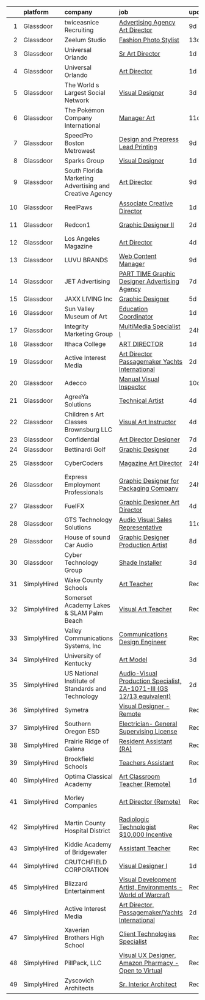 

|    | platform    | company                                                  | job                                                                                                                                                                                                                                                                                                                                                                                                                                                                                                                                                                                                                                                                                                                                                                                                                                                                                                                                                                                                                                                                                                                                                                                                                                                                                                                                                                                                                                | update_time   | location                    |
|---:|:------------|:---------------------------------------------------------|:-----------------------------------------------------------------------------------------------------------------------------------------------------------------------------------------------------------------------------------------------------------------------------------------------------------------------------------------------------------------------------------------------------------------------------------------------------------------------------------------------------------------------------------------------------------------------------------------------------------------------------------------------------------------------------------------------------------------------------------------------------------------------------------------------------------------------------------------------------------------------------------------------------------------------------------------------------------------------------------------------------------------------------------------------------------------------------------------------------------------------------------------------------------------------------------------------------------------------------------------------------------------------------------------------------------------------------------------------------------------------------------------------------------------------------------|:--------------|:----------------------------|
|  1 | Glassdoor   | twiceasnice Recruiting                                   | [Advertising Agency Art Director](https://www.glassdoor.com/partner/jobListing.htm?pos=124&ao=1110586&s=58&guid=0000018199a268cda5a94c116803f406&src=GD_JOB_AD&t=SR&vt=w&ea=1&cs=1_c585c53c&cb=1656139967092&jobListingId=1007942475896&cpc=5E31031E1AFF45A7&jrtk=3-0-1g6cq4q7eitnn801-1g6cq4q80ihm8800-3a09e8361ee22b1b--6NYlbfkN0AIiLXtwtv0BDns9BiY4ItblantFozdL6jLmLxNvS8mvgNhVHnAPNyrbqYAj0T2xhSgJDeUxoHojs2LzZxDPMkTng-0tum2kZ72KheMN2AcMDDdfo05H7Vj9bjz8MQ3hdB0VPGwtKa0xXUD_goGtuXVVbuNg84bcLmpDIr3ehzsd3XJBRzN9ijVKuT7oqMBDoXV38S2siMOGZO_0BocZPB59zS7XDIptIGwvUVngyymSm1zM-dYxV46TL6D-55KVUVVkNLGwP7ZPNmwdtlkRDpb0UWKqmmY0vdRoBOjCshNB6TfPDxfrvEo-WPxsSI6G4U7hA6Sh_mS0kSxxXIlNujo2EEivSftStZMWMZR60Wmu8AM1Bo7u-z2z2hMj9Kn1MfvlZqPbbbjoq9-BEs2Rv_uAf6aDSBobh4mGyBup9m6JPneqKqB2Shf9an4PGUWjstSXffCfF9m1ulOFwl5FcsrAwSNbpg0GEfDMECifqxpFSPy07WoxxCN5b9206ZrhkdTDf5exP1AiIMc_pS4wCsqH6NKPwYFFpw43JFRuSizgA%3D%3D)                                                                                                                                                                                                                                                                                                                                                                                                                                                                                                             | 9d            | Atlanta, GA                 |
|  2 | Glassdoor   | Zeelum Studio                                            | [Fashion Photo Stylist](https://www.glassdoor.com/partner/jobListing.htm?pos=123&ao=1110586&s=58&guid=0000018199a268cda5a94c116803f406&src=GD_JOB_AD&t=SR&vt=w&ea=1&cs=1_adc4552b&cb=1656139967091&jobListingId=1007933356746&cpc=AC285F3A3ECA6BB0&jrtk=3-0-1g6cq4q7eitnn801-1g6cq4q80ihm8800-d837bdd682dfec65--6NYlbfkN0D2ItEqv7V6bxXhLXDlagMRe3Fz1jm_jIxNSbGJ3UxepATB1G__I7cTv_Yk8nAoQcCy1wBVgpjFEz9z8Vi1tDgt5ix-agu9MD6oKZ6bmGCqnK0ZnACvIJYuSUo4wWuWH7oyRmLMUIReV9CrmWs1AC17LPKaNJisM3qOEvIiaWE1be7DagINvXztYOCHrqT-bA8jcwbmTMeZSUo9ysKspB8GrwrtUl0JBLvcyK_CJOHFMJRfLrskDPPjimrPPluDXGgzKnXvKPZna-gL3bWqBXe-KIkbR8CDfd6xylMB9m0KVQ82NKaP-TV0fwwc9CHjjlMTu4IsA0Fk7ai8fnuV1udnY3Js0gB2ycZcVcy0xF5pBpdLxdNnT7a1KkEnr6I0CECK9OqxRHPLGd4V3zKO4gqQ85LT9lOq5WFUhVSgydV8OY2unhz_DidoPBCuYf59DQIleNJa0IBopzWxVpSUNnzyhg1uauEGoz9hfcJzruZULBfFB9aedNaG)                                                                                                                                                                                                                                                                                                                                                                                                                                                                                                                                                                                   | 13d           | New York, NY                |
|  3 | Glassdoor   | Universal Orlando                                        | [Sr  Art Director](https://www.glassdoor.com/partner/jobListing.htm?pos=115&ao=1110586&s=58&guid=0000018199a268cda5a94c116803f406&src=GD_JOB_AD&t=SR&vt=w&cs=1_0ebb27ae&cb=1656139967090&jobListingId=1007958903177&cpc=0FE1F5EA2BC84A01&jrtk=3-0-1g6cq4q7eitnn801-1g6cq4q80ihm8800-cc5db2cf8d127454--6NYlbfkN0A8dBNt2Xi2s2VyZMdbOlonzlm4bxv48OGaZczYzhjJpiI6hl9onzamCWYK6p40cmp21QSY0rmVyOqIPpSQ1_wgKNbZfmaqywqLa7E2jbUqXo0dgfthrarRHjdSva2FJgvkok-moFG8KI21OqVykFh1YJfHouNFq7cxXnGgu8o4fTdimV4f7tyatK9mEMkaNWcj_BxlqEI5nl9BGoAS8zz4aADCRW8rTK0migQnKzFVzwcGbAy4C3AcvTQBVRWE9RrGNBXPHJyjQETar7nEpObv7pUqmnglUKb8YyOQ8LcM6HuyX9E1yB-URY4WZzgQs7fv6vmRdXNVPbE-71hbACOl32t_Xib0aNGHkX8UxrsW0VrFypitLVbe54Z4Su5gFOsfG7FovVQLCtUo5nlt2oUqFLoWbVFivcmeyg6_A3wJZUvLOg3_YCFM-UOGzthGtHS4in1IjIdMi-OMBIQYovnXKCFrjtgMlmxP8LNqg31gUh13Xo-RZ7GshMEAtGasACxFNduouzMt2l9242XGODnw0O8Vj-gfYFU1vH8rLsC6BP9Hh3OZeAvFHQMN0I04R1r5qeoMrDHyANiZ9RMVmuP-fdcPy0SaoBbt-_GbVbh7w4iL43aJjwkjNNrKZZ1DwAdiRsbtJIGs2AGGHNBj72LhsuYmhQ-mT-t3Hnsvao7KWvtoo366i1DcuGpm0Fy1w_IiPwfH1m09Whft6GZYCR2Me94Yl3YE58DqFQeWtYx4wDzLRoqXkF5DQ_ddaTaRolC8Y9QojuzciLrfxFBkLIxh2vHHVmwNgLF2NCN5hLGd21X9M4Vb-McYp1TfEBw9g-p6mpkMgUP4JY1XsdtB6F3ytCBVFy1BUzVeSTdu9jB-Ey-XT9NooeUj59XxkFZjF55w9jg3FlQfy7L-6CybdPl90okeLBIMymKRbNWo7UzmSgckcktiEmvUzXzVmIONhox9dc7coIApW4BsMYSGw_AGY_GkLCRoxmoJjCuumaPjvCvAONEiCRDHpng1K1_3vvRYZMtN-6a6MpgKNeUI4QAd1gDU0r361sSawB57NZhCWQ%3D%3D) | 1d            | Orlando, FL                 |
|  4 | Glassdoor   | Universal Orlando                                        | [Art Director](https://www.glassdoor.com/partner/jobListing.htm?pos=110&ao=1110586&s=58&guid=0000018199a268cda5a94c116803f406&src=GD_JOB_AD&t=SR&vt=w&cs=1_c34bbc74&cb=1656139967089&jobListingId=1007958903185&cpc=0FE1F5EA2BC84A01&jrtk=3-0-1g6cq4q7eitnn801-1g6cq4q80ihm8800-f737020ded9cfa15--6NYlbfkN0A8dBNt2Xi2s2VyZMdbOlonzlm4bxv48OGaZczYzhjJpiI6hl9onzamCWYK6p40cmp21QSY0rmVyMiE6jEzhIUuMUh3ZbSu7E2pmHFPO-coJI0P9qVEQ-yz3Ut8eFSp9SYoWefFNLRDl6ETxTUqnNI2EXMB861PPm-GhLMy6TtB2Qus2GE-b1jOioWVYAE-SajSiGJGqiRYeTeF9rrvyLOMTm_fBqyuWBtJ473-imnYV6iMaKgS57Tjpzz9PBwxY4jwykhpijftyXzHQ1gyqpAc9v8-9pe0zW2n_fGpFunChdh7e0sE5cU_NMj2-h0kuGeeBkPAOOmgyBt7p6mUUz6BLM6yMn6bjXGWDk9pD9q1vPm0ZNSM9uM6xWSCw19mSeFB8vphqb6WvjuQUgmcCVpiHK25bsY_fISgRphbv4wiNiD6phjB54-6vHSPlrfrEyVfts8enC89_rXAzMr8QkuSV8zd118YSSAHyfN0yWh5oGP3B0nJYvzL_2iz_dSs28oSsPcPeFyCfrdOxHG9ZRUUiPmwuOqBB3vu9dyBO6mCKrtGuObQVQ83FtV6l_G14t7SdN9RGETUqA1jiOS3EPSeGFKVwJloGgGtp5H8mqk630xqLU4FEi8vjbtPI31EjjMSZHVPx4sKQS3SXRXR_fVkkrBFBKlOqhsZrcWuDBsU736TvFs9JR5xsU6BTqPb9vECUee-mEWYIt2IRAXsvZDVjPYOohrktXh3JDTZkaWwpBCB7waw79-hIc7ns_wGO82VTDp0ofQkYCXPReXdK5fX7-TOMisrSvb_n37xkVIPPxiAMFJEeM1SHQVSaCP3FHurDgfjiTz6KNH8RzL7a-J7vRg5CzHVJ33_EPi4c4pa4OgdcEaNyVUe3bFZvlcHlxiaqjZl6fIom_yGw2MZL3BTpU9gObUrV7dRtIF5-l5BkMeFmy8uVWd4rRziZs9akSVVY5-40bA27nFbCpKbV1cz_Yp4LUCyTOnOEy-KTmfxBHBDhNdXvr6c-QBv1uMLMfphBVOevxT2fH53zJLPQvCT)                                 | 1d            | Orlando, FL                 |
|  5 | Glassdoor   | The World s Largest Social Network                       | [Visual Designer](https://www.glassdoor.com/partner/jobListing.htm?pos=130&ao=1110586&s=58&guid=0000018199a268cda5a94c116803f406&src=GD_JOB_AD&t=SR&vt=w&cs=1_3f43c44e&cb=1656139967092&jobListingId=1007955687008&cpc=654405A9B1E0A9F5&jrtk=3-0-1g6cq4q7eitnn801-1g6cq4q80ihm8800-60a7b0d24d409db1--6NYlbfkN0DSgjPPcnEdvoK3uuxfISLALE6pB1FR7YSHOr_tSg5_QGIhoz_2VqUepdcKLBLI_zQ5boPxTjRiTHVR4ttp7j-Kf1mHf9lsN00rsmcLRmcF8laQpBm5rWC9JWqHVUU7C9Opewbl3t9TaZ8D4a03wBkZPMd1V1Khc4TjkENT5eInRhxlepxdEG9fzSYH5wto-kRzgxFKjBpJY0VPSGfRpt0F-oVQ6sa5gScifenlrJtZBXITbOwoqJX5YBpt1H1s3nfGQXlUZtkIHqGomy2MUyU8oSwM77KydU3ZlRklSPfkFpqH1SPOE1jDvFb0Az62ZrJot9AdDX4uQe29E-0ZFoWp2eQAZIc2ImfotgMjmH4HvxqF68NNuwvvGa2hvvLcxMoNJ1yd0wVVNvGZ3eZT1ySSv2WfRC56yG-Se0m0sT8LE8tUkiK4-SXM2li8obXTa19SIFVpnRNBuY5GlN9L0MerApqj83QZuBKDFC2fu6WLVygFGRQbJgHw1Sq944WfVd8nuFZItL99tYVyuSJkaSp_Iro9BEHxHyGdW4UZlMtGFEVitf0UroaBDo_3OykYx_cNOwz4bzxO6w%3D%3D)                                                                                                                                                                                                                                                                                                                                                                                                                                                                                                  | 3d            | New York, NY                |
|  6 | Glassdoor   | The Pokémon Company International                        | [Manager  Art](https://www.glassdoor.com/partner/jobListing.htm?pos=114&ao=1110586&s=58&guid=0000018199a268cda5a94c116803f406&src=GD_JOB_AD&t=SR&vt=w&cs=1_f2453f79&cb=1656139967090&jobListingId=1007937423262&cpc=4B86475FAF393599&jrtk=3-0-1g6cq4q7eitnn801-1g6cq4q80ihm8800-d9684eacdb9bd18d--6NYlbfkN0CsgUO0V2fSZxJANSxJiftVXeq1wpG4BxYFHzXoW0hPJmDJUt2tzUiX1Ik0E_2Ey5PGuAjmxWZR0rrNm1Ka1qT96hTnTt2q-tubz6opAXE3r58kK3WNDJTnwS7uK5gcqg1m8qz7cogq8UVurZACf0QsbclkwrcGJlFXwb_JUe83MNRSpCh2UfWx8XxjQIBY7XA4HHVP6A243zWXkxiM9Vs5FQI4T9jOBb3V70xd4bxbSue_nL55BdwBoj7duHNjURyFpESEWdEeX3UXnrmiEConWQo8KpT9NloY7Xdf2goUBKxvBGR1lIQOd-AnyvWEhqXqga6SJUvrRzirkqCjXpuQ4hHIp3m8EBEx1-sT0ivYm8u_XOkPUjQWR93rMKGj38EiziqJUJpEmyyoVSpzQsKNQbSQlbX-Lbx8JRVCe77Htv1SGQ7YD96DKByAcYsTmaxtZvuVJPH97mHasmxyqsl9ZJ2e28x4z7JaB3DTtlTBm1aFpm3oKWV9kVlQUF6xYr2rpm9MrT7XN3GBDl6BZbXsx5L6MTcSSfa2BAHXVDP-63nWBzcBF9pnS5-GmsLwSooif7CNk7xHI8vykmdXQlurH93kxtZg_ZxkxD3Ge9DC4p4klLF0GqnfLNcRvwGcREQ1-7AQTnqxoXWNGBXznsGfe-Ch_PvcjQMJj49r1aqOB_Lv-RUgthru-Qs_92xX2yOyF_gTTRz5Qir9k8Emi4tZir8vFWI5MQCFdvxBFhazQUS9x1tmslfXd8udMClxawR-vA4vXAkutcBlfgifl8fenqxCK-F1ZSgAmFJ7MQsSpkSevfH0K3VJ7DY7RgOizUVvr4S3rOQBwOKQM3YWD4XF2CKXgCOtIy7LfnQBrnvTHzhFPOIlBOFrmLve9GP98DtNyuXSURZqa1d19YnLDdNo79r0gQh4XoKtHaMD1mQJNw%3D%3D)                                                                                                                                     | 11d           | Seattle, WA                 |
|  7 | Glassdoor   | SpeedPro Boston Metrowest                                | [Design and Prepress Lead   Printing](https://www.glassdoor.com/partner/jobListing.htm?pos=104&ao=1110586&s=58&guid=0000018199a268cda5a94c116803f406&src=GD_JOB_AD&t=SR&vt=w&ea=1&cs=1_7eb8961d&cb=1656139967088&jobListingId=1007943431025&cpc=96F8E6828E6A41D1&jrtk=3-0-1g6cq4q7eitnn801-1g6cq4q80ihm8800-8a651ebe781df68f--6NYlbfkN0Cp_WSJKd_Pz82imZmURPbhd3kYBsiZi4lpMLOH6vOlLHXZ4NTKdKhMecfmUhGztBn8E1t5FaRwGyCVag04wPe2UW6QJlGwhBwK7spNGv7t5CFPqKyhvcY6WQRyIZL5DjzX3SAQu6u2K1bByY4tR7I1KwCFupKQbEuwhwbboCDayv0A6Cqze76sj26Zu-Av5MexI4koT5i4c78_T-SrroKJuqrDs-uDHgiBKJfnlKCECmftyORdFNKHnV5AWZFc0KYJhaAWc6PR6Xf2_pQ_-EpfNBuqMLljqKDgfcHgHw8B7uOrMIFvhkWDQVRvrEBnSoYp818NhI7KvlnZpr2Z4uEKhnD1hpExd8iItDRN-rOpSEsk2D_iIcNlreXa4rBr9nlOso031blCJqYqo6mv1mYkb4v-eUsGfhr8AF78NzRpRJChqk7xnHhmdMkVjiJxIz6J_NQk9HHP5wXrK7fl79eUAm0CiPxjav-oyOu8Np5wwRJ0hE7mJ-7eSSMQkT-fqe0WKm9hCUs8Qgm-HN0w00t8)                                                                                                                                                                                                                                                                                                                                                                                                                                                                                                                                     | 9d            | Newton, MA                  |
|  8 | Glassdoor   | Sparks Group                                             | [Visual Designer](https://www.glassdoor.com/partner/jobListing.htm?pos=129&ao=1110586&s=58&guid=0000018199a268cda5a94c116803f406&src=GD_JOB_AD&t=SR&vt=w&cs=1_6719705c&cb=1656139967092&jobListingId=1007960020489&cpc=6FC5BA77C9A4CD78&jrtk=3-0-1g6cq4q7eitnn801-1g6cq4q80ihm8800-f5da5226db21326f--6NYlbfkN0CVbIAoVGlVV0muHIzlWY31dYj5hrVkKa7qBWZ-hZn3g-zWnitpxah_RyLopvrEJPKOYStOgAOBTPudwkTi97W7xPqdCS17-pXs3K-e21VRPsC-ORS--xcL1k94I0DRw-mWVCgtnYJcQeavCVdS-wlC-8YgN71196563603DDTQ4ROZ3VeVAeE5SJHdHJT9dhJ0oRL_GOPTYNI8GBV1mJlK_iWJYcL7V0pFJaVpd-4HPB_30jZ3BgvAvbeCVghl3NWaeY27RMca5ewl5vcZMWfaVGFQaIeMuucwTYeY65Rr2yQWOBYhtWdXK44CjKfudCaHQ5G84lKPt4RvyCa6NpdKzVgPjQwR8zyQ7i3RznQaF44IOUwW6IhSPXo-3xktPQstdzQad-fzf13s4PTfR8ZxoLet3NnnGPUeDS5CPh7KWynho3L9AAYff4gA6zzFajTEpOljWsrjT2PstuLD5pyw_axj6bfecka_Z9Cp0uKULgZF4DgPD360tOmgVeuoqFA%3D)                                                                                                                                                                                                                                                                                                                                                                                                                                                                                                                                                                                | 1d            | Arlington, VA               |
|  9 | Glassdoor   | South Florida Marketing  Advertising and Creative Agency | [Art Director](https://www.glassdoor.com/partner/jobListing.htm?pos=108&ao=1110586&s=58&guid=0000018199a268cda5a94c116803f406&src=GD_JOB_AD&t=SR&vt=w&ea=1&cs=1_4802de59&cb=1656139967089&jobListingId=1007942619405&cpc=036CEF58F9688075&jrtk=3-0-1g6cq4q7eitnn801-1g6cq4q80ihm8800-0c3d267fc84d0b6f--6NYlbfkN0BEF_0HuNtfS0dUA1wJXdu4KEdaXAmYnD60iHKc5TZ5FBm3kq6xPhvyZfAZD7mHOqU-9YD_BABbFpL2Trj9x9SiGpMGSb6rypoIbYwkz8wNWfxhyhMp_fxawOKMTWlCRRQZUk2BbLFPcMC3J6MCzYyBORpRsxr6zbVBmQGeZp_7p2UDEvVAE3o6khy55Qm0QerWGsQ5pyhPghnsufgT0B9y0I_1F5PgtwfCz2yC6XXGo-OhccXd0WyDa6l1nqzSgoXDTjx9EcDcsbGYG8syCj_YbEC5RhD-VyfJHeEHoR0ctM0efgqvDJkHCHFVl0rgGy0RewA3KS3AvLQ_nWYhsTUQifHqNNrDKcvRC171h5Rt_yNdoLkHvUhOCCtWqtKY_QEIV4qg2BUblKM5sA_x2TBnhguovaHgmHPZUa6NM0BhWFdVl3yzA2fKNjnXK5XHC190yhScyXyYLzrezTQF83zCbbQn73_p6yqQcu-MyFHdhA%3D%3D)                                                                                                                                                                                                                                                                                                                                                                                                                                                                                                                                                                                                | 9d            | Dania, FL                   |
| 10 | Glassdoor   | ReelPaws                                                 | [Associate Creative Director](https://www.glassdoor.com/partner/jobListing.htm?pos=116&ao=1110586&s=58&guid=0000018199a268cda5a94c116803f406&src=GD_JOB_AD&t=SR&vt=w&ea=1&cs=1_26f2585b&cb=1656139967090&jobListingId=1007958527199&cpc=1FDE87803EF93CD3&jrtk=3-0-1g6cq4q7eitnn801-1g6cq4q80ihm8800-27163e9f003eeba3--6NYlbfkN0Da_0zqBacst2O7mfM0zEXEh-JzOk5OR3srn_oRqDAm-0iady2ob3xFsq8bOUaVx1G1uSzud7Ink4HffrBHZk1IHCXfhBPrPLe4Ij0u65rHS5VWCvtK3eQxhACREt1ZvoW3xBFvxVKQZ5V9OZLBLU4w04rPeLV3HIsyH3wjUDsMqELGQxh_O1Ln2pdSumTo84CPCRgL0NQC2-Bdws8CXj17Szbd26FlIV8DK0gwUm6smM2umm6-sCbjG0VktERL2OoFPlLvwDcGjLE0sBEBkmtvpl0ji2fvghhxsFXt1T4x3p-nbrIz4lmQL7A5BwpiREy0q6fJTi5IF__ekFbQh9tv0hJGOTkd_4Ux-64xDoAnMP0n5jIz6lMsGIoL51njEnSCBsi8bLMGRkEGspPSeKUd0Anhj7CHB1ZqLVKX86UDS8ttI0jaXs6z84ecs3EibsiTk8meyEW_5rVDjue3aJqar7CeygYLZ0B2JfaBqE4KB_gPsqd_tbklR31zDmLCJvquj6--HbYXig%3D%3D)                                                                                                                                                                                                                                                                                                                                                                                                                                                                                                                                                 | 1d            | Chicago, IL                 |
| 11 | Glassdoor   | Redcon1                                                  | [Graphic Designer II](https://www.glassdoor.com/partner/jobListing.htm?pos=113&ao=1110586&s=58&guid=0000018199a268cda5a94c116803f406&src=GD_JOB_AD&t=SR&vt=w&ea=1&cs=1_444266d7&cb=1656139967090&jobListingId=1007956761403&cpc=6A22310A23505C64&jrtk=3-0-1g6cq4q7eitnn801-1g6cq4q80ihm8800-f657e16da49e9341--6NYlbfkN0DLnInQ2XUmaTiRm6ZjmLertuInpXXNKtjiHThme8DJt2KkZHXhUZr5TYl5ztUQPLyFzbVgH1pDhzzR1h7ncAgyhJBKOkN_FHl20pqMJIkE745O7SJtoVC41of4aZ1nNO5Cbz1OCaMbzXiCMQg7nrxmYLWppVamUX7ci97UNt4qJ_nB44kU9qeujSOKOSUOs9NTbaUdWsqDRSd3VgYYeZNSPNq0MFGfoL8dWuMLwIPwszCvujgpUCYVKyD3Ca_KRX_UrHwsedKlwm1OrTkI3c8jHiNl20hT5sTsc0J0aWeq0lwSRR55I41wPPcaJlMqGuT2qtk_bhU86pS8du75_Fb_I_2A4N4C0z1PssqfaQ9BWgUhqrNW0ABGs00MYwhLA78odG7qiLPoCia9a2wotcluwGHTryiYRA188bzXnILJIPoN8Msd0n4ULghCIZ3ecokpGyx6nw3YiDCRYnVwI7ndROkyEYWEVZL-2ZOqWvzCYqzW0UmqSJAxjQ0khGfwKSg%3D)                                                                                                                                                                                                                                                                                                                                                                                                                                                                                                                                                                       | 2d            | Boca Raton, FL              |
| 12 | Glassdoor   | Los Angeles Magazine                                     | [Art Director](https://www.glassdoor.com/partner/jobListing.htm?pos=106&ao=1110586&s=58&guid=0000018199a268cda5a94c116803f406&src=GD_JOB_AD&t=SR&vt=w&ea=1&cs=1_e901984e&cb=1656139967089&jobListingId=1007951915179&cpc=D2F1DE17EE1F43B9&jrtk=3-0-1g6cq4q7eitnn801-1g6cq4q80ihm8800-86cd104efa1bb459--6NYlbfkN0D0ZqxdZg2TwcIemQ4yr89eGinLCR7bn2QHXosobzuZILYhBVflX-ASd5tHFThpIeqfraKSeF6ec2_AiGpU3D2alpnPhKuL_hPq6DRdZYfRYg3iVZK1GnjN6RGXQnpwbca8_L5Q_MWTWnWrYfbPTCieHhj2kENDtBmtxaAz1lKjATWFB27svy4iG97N4KTQFZrMIcCGCQY8Qqjd0ohi3f4c6TyKWusLiIpwta1JzG8eUeuFZBrCxOlkKl0B5rwH99OyKGux214vIn0r4enzWJ8VCbc40o0NtKxwPVsK27OCZKUEj3F0T0rmg9Vx6iKK2V88jlaegN2tLw1ITJwECu9clupQOqtYd2EDE8r_USZOx25yR7PNLwIWbyKJ_dJ2S1TA2EuibqqCO1at2OE0YW2lZBoLaZhnQfMFdMrt2GWFyK1ZPSZ4voh6SgqSsQffJ2VpKw6Xc4uZtFo5HxCY5UqqvkiKiBu_6CHzRyYy07TIOA1M3Bsy-PME)                                                                                                                                                                                                                                                                                                                                                                                                                                                                                                                                                                                            | 4d            | Remote                      |
| 13 | Glassdoor   | LUVU BRANDS                                              | [Web Content Manager](https://www.glassdoor.com/partner/jobListing.htm?pos=118&ao=1110586&s=58&guid=0000018199a268cda5a94c116803f406&src=GD_JOB_AD&t=SR&vt=w&ea=1&cs=1_17ea0911&cb=1656139967091&jobListingId=1007942799573&cpc=217C45A42544DB93&jrtk=3-0-1g6cq4q7eitnn801-1g6cq4q80ihm8800-820877ff93920726--6NYlbfkN0B6OB7jr-p4Ycr1l0MNgEhbiUbX8bsrLuSxQNC77Lk13UqdI_GAXZGZCrmnYut3k63sKL52LoHeD8aLL7_RusZxhCcHYly-BHq8OWiKhVBLq9ER6RiGa_OLN9DJZ6jC64RmGl556V908wndzVqp9P_6Ai771oFByLejEopXyVfJBdabXNPg4L7IyfDGhykTTFxQzdkHYHwhKP4QDsmN0dCfgKV4PTW8ePKc4p9FYGiC3qhx5O_FqUKgEL5mLp5RJtdsfyh3NlqRcXiwDKPjM7Tz_xF8NGQFght8qtN3MB4_EPUP2rxDv9EKbMH7qyp-XGr4dKikjeM3aDdXj2MrHLWnfWNJFfUFPh5K3Qll5zO--adSkrF4kC6sF0AAeOU8ghu8dguit5l1OZnWgVsj6kT_E_nTsxPg4avlbwjG4VXhMKSsHpHJW2m6-bff0eZEUOPJsu7v-eID5bIgMU-FZEqxvdlzxQIEQWbqTdIEO-ultGBgZnczspKz-0kPBcDyWjw%3D)                                                                                                                                                                                                                                                                                                                                                                                                                                                                                                                                                                       | 9d            | Atlanta, GA                 |
| 14 | Glassdoor   | JET Advertising                                          | [PART TIME  Graphic Designer   Advertising Agency](https://www.glassdoor.com/partner/jobListing.htm?pos=117&ao=1110586&s=58&guid=0000018199a268cda5a94c116803f406&src=GD_JOB_AD&t=SR&vt=w&ea=1&cs=1_381a6fd3&cb=1656139967090&jobListingId=1007947827365&cpc=F17331D9BECC482A&jrtk=3-0-1g6cq4q7eitnn801-1g6cq4q80ihm8800-7292b9e3b21447e2--6NYlbfkN0Cba5wrPhYJbHFFIZs-7uUOwbYwPIxGvlcRi8bUBOxplmlORe4qrBiEBpSsFhFJt2Up5qr4tg7Y-MlZ-hB5h6fCEV0KukfGxHuN2NxlW2rqhhDFV-DLWdvcLcDY2aTqga0xAOygpdECXKl76p1aK939l1GJdbUcVjnriae6BaOYd9md9FNTyL-ms3GNLyEQoH9x6o8rWUvGzqqmnG4kzDhwav251Akvc0umX6gz2WWz7Ze110NFcAUPhnjqBHjJS_VSt4eeRXuaVr_ihVr0Y8SgZuWRgqsjqshXyPVAK7Nrt_Xc2_PH4L4x34U2DODyOBEB2SG1TGK4ZJmpo69ka3djhIBNQ2Rgq6A5deUsKocpeIlpf3RV_6nBcrq5ydPeepf2rSG3SbZkS8Fq1RoX8-g7qhgKbItBTXPEJiJfTzLPVVZvW6uuD8PuKnsSY5WDIJt5Fv8Rv3gH4ga6vYQOseKH1G4VuLpGofYVSVsFS1g1_ziR3n3os2mT6oyX_UBHGrtyrEo29DJnSqeniqriVK3W)                                                                                                                                                                                                                                                                                                                                                                                                                                                                                                                        | 7d            | Bloomingdale, IL            |
| 15 | Glassdoor   | JAXX LIVING  Inc                                         | [Graphic Designer](https://www.glassdoor.com/partner/jobListing.htm?pos=112&ao=1110586&s=58&guid=0000018199a268cda5a94c116803f406&src=GD_JOB_AD&t=SR&vt=w&ea=1&cs=1_caac0592&cb=1656139967090&jobListingId=1007949254701&cpc=4F748F1840550ABC&jrtk=3-0-1g6cq4q7eitnn801-1g6cq4q80ihm8800-69a63032a5e203c5--6NYlbfkN0B6OB7jr-p4Ycr1l0MNgEhbiUbX8bsrLuSxQNC77Lk13UqdI_GAXZGZCrmnYut3k63HYFlpVXq8ZSv-wYpJUrd1e7vQKBl3nZuxpayZioerETp1nHF8VsyN10U33-dWeQ9jCPKi0eJBSGKPrFNwjm_Als-3dIPCc1Sywh8diVRhRwu5feU5MC0vCDI2EfXS2qYOUsii8WDpWIc3V6ARPPFgLcGsRwimi520hOVVH0jheFGMdYax7tUz0LSezm32lZcxspc1L696Yh5AigzrPBmm6LjeZQ8VucD7qXGSEuFmwLpYCYvqV58OtbOobDbIA6s_-4TEXy2_Fd-2uBr7WoNvAqk5eEeTvlq2UqcpnTaewlYt97bDWvul33UiRmqn2n76LuHICRnHu7c5lg9AXFMdNYM4GBuQxAYJLD9d2GPn_fXik_1CKO0KZuaBnUCTLzcvcPzuIbuC-X4SJLLOy-DRKFuoptJtHDF1N8ErwkbJv2rhMs-MMI6cVIRkv4sVKvc%3D)                                                                                                                                                                                                                                                                                                                                                                                                                                                                                                                                                                          | 5d            | Atlanta, GA                 |
| 16 | Glassdoor   | Sun Valley Museum of Art                                 | [Education Coordinator](https://www.glassdoor.com/partner/jobListing.htm?pos=128&ao=1110586&s=58&guid=0000018199a268cda5a94c116803f406&src=GD_JOB_AD&t=SR&vt=w&cs=1_0fc448c6&cb=1656139967092&jobListingId=1007960959940&cpc=4F748F1840550ABC&jrtk=3-0-1g6cq4q7eitnn801-1g6cq4q80ihm8800-2b7e0d11cf1f2b1c--6NYlbfkN0CoZx6RZ76Kz2BC5LaLJVXH_1oYGbR7vq7wgU_JS4Ka_52el9AGOAc22SmMPQAdgY_7h0Zt7PrVB-ZrwotZ4kUU3l4dDZdqB2bz5qGD8b8IYUpTXyZ_zfxKI9BCRGrZlKn9dlz8V1kPIVMAtZonZZhi4UR6pQ-R8P1ajK4188DutPCTS0EoqF00TIlNI5EifHeDBYYLPZu-HYUW-M3W5A3IFCrIQyMTYWy8CVPn60bxmnRQvbo9ADil6JxAkOXZxixhmZEUSt-H3rF3KIxrQ7pt-1PHyOT-CC7Lm2PhuQeXBbghYpharvPBvUG7O65IY3ZBJzxxQAErnnBsh38JGwXoi5HZbllUGjdcOHlfUSuLbPtNtuJ-NcNSVZSFBbJRFbcS7fjTAjESA-A7g2mAkHWrAs6n_RGgXMyr4Va2eJo4HMAl0OhIAYyO1hyx1NcAmTI49wVsk4Oflf_s03l0g-q_e3RvMHWoVnfMQ0PqNSRcXkxbpXAl6LzkzunbqKijyd61SoSqR3_5os0GH8wZTTA4lDFSU3o0WEhUDsBiR68GLqnXgbKkdtydse1Q86bc-DvMrz8RHGdTdbMWL9-2xBkIQibhAjfRKO5FWR8mITVg7f632V1FbNTlnTG6rwLu2j99Oq9RMW-PrLtEk4kn9pTzwt1kHHhwxLg%3D)                                                                                                                                                                                                                                                                                                                                                                                                          | 1d            | Ketchum, ID                 |
| 17 | Glassdoor   | Integrity Marketing Group                                | [MultiMedia Specialist I](https://www.glassdoor.com/partner/jobListing.htm?pos=121&ao=1110586&s=58&guid=0000018199a268cda5a94c116803f406&src=GD_JOB_AD&t=SR&vt=w&ea=1&cs=1_7e4a1d93&cb=1656139967091&jobListingId=1007961935518&cpc=3DB599BF2F4828F0&jrtk=3-0-1g6cq4q7eitnn801-1g6cq4q80ihm8800-92604f96e666a249--6NYlbfkN0AE4gbs21kxgFQhdrCiejPYbOT0pMJ9bQcPy_VnXi7Xc2J8SbNzzOCAGeUeZCTzfPE7tUXmVHOOVA8JfzfjQyQfWvWHZm4fdhluovf0LNcZ2UeeP2aLe84ysSIxj4FAaWlmsEQoFAygfD8yht0I9kDNgNG-DExy1-JX-S-eMc8sp8Qdd9auDhaEbFaory7GgLQDm0F3pgotlDtKViXH1d_gfs4c9VROl7jZ7dbB8qoqCVoxoRwFMPTFy2xMJvH_nLQ375Q63qJWCoSqXaowUW30uy_EUx6bq6tfJ8MZE9VmTv2zIAs8QLP8wIP_oh5e3oLvwM9atSC3poz1YOuCQxbGvMEdm19rh1fol0EJCQYarkZ5hYQPF7HU5H8T9ghqQcmBdrSPdpTdaH7r91-V6Ex4QUWzylVE9iCAFvU705b8ZSR_laZRlDqOuqidSYbSzUOSisoKHz4c4iBaLSzc4XzfVN_h8MZw3qQCvN8zS2fXbw%3D%3D)                                                                                                                                                                                                                                                                                                                                                                                                                                                                                                                                                                                     | 24h           | Phoenix, AZ                 |
| 18 | Glassdoor   | Ithaca College                                           | [ART DIRECTOR](https://www.glassdoor.com/partner/jobListing.htm?pos=111&ao=1110586&s=58&guid=0000018199a268cda5a94c116803f406&src=GD_JOB_AD&t=SR&vt=w&ea=1&cs=1_9eb9ed3a&cb=1656139967090&jobListingId=1007960232549&cpc=FA84DF7EA1EC2398&jrtk=3-0-1g6cq4q7eitnn801-1g6cq4q80ihm8800-995da69aa45f37b8--6NYlbfkN0B8WAW5-vAWbnYnrcksxMAJIpL_4jfcfaqlwvAlvV1X-IXaUo764PPRoi1Qomm7lenZ6ejeUC7UX25YjHOnZksljrbmaHT7VtRpiephN2Y26vO5Ja8ePxLDWZHmmLpUj_95sAlpltQ7XPlgFCxYv9uHsAt80vcGYOUl0CMD4oD5M-YljxeafxI7yMsf1M7Mb7bw3hQLQrACyUklhIQhvD2NW3gMIvfjsHKZ71ne7K-QVz6qfJyG2NzeFwNg0BbRhnQ6y7Hf5nYq17qMPblyRT6k7oDUE8UOGAfsWHksNRedgCwTj18UhOlkMUrnqH3KtWahxResfikejI8cGEUJ5Mb0Y1UMpD0lR7doAqTpeDj_mokBBgBhZqaeajc1iuPlhMoyrKEvbWsP12m2IejbhGPxRlhrX_K1MaC7xellyw7bVAvSipzLzdUBKwIYXcljtjuwmjubd_a00PVES_Qr2rSGnZ3PDXlGnCo7NNgBrQ-h9IAsBE8VunMdWuIsUFvYS24%3D)                                                                                                                                                                                                                                                                                                                                                                                                                                                                                                                                                                              | 1d            | Remote                      |
| 19 | Glassdoor   | Active Interest Media                                    | [Art Director  Passagemaker Yachts International](https://www.glassdoor.com/partner/jobListing.htm?pos=105&ao=1110586&s=58&guid=0000018199a268cda5a94c116803f406&src=GD_JOB_AD&t=SR&vt=w&ea=1&cs=1_321ca490&cb=1656139967088&jobListingId=1007956633053&cpc=1FDE87803EF93CD3&jrtk=3-0-1g6cq4q7eitnn801-1g6cq4q80ihm8800-ab57fc97b5a20780--6NYlbfkN0AZA8Oo7V7aJWNB94sKW_9ZY7jzLUMUKhJXDzEJByhUbZ4cXocOyRG-679IM-VgW-KBAZWeoMzlWrPVGEw_5OfJzPztrfZ5T4zTbcyFfBd0Aee3eFl8LIgy8dQIgiGA6NRzTLDB2qW79UvIbA3jqMJWXZAgB9o3SZlUc33b3kCqijIaQnmK32k70cC9lg0Q5pdSzAqUm_mMPWfcq08zciGTvILlPjq8xC7b3Yt1PxqqFMD4PZ69Q2Ymjn7n7fii-UbeOiQXnqyQwFV3xVwRx__DO1zPbJrGdO-B5F-YgG_ZV7pm_4Vjszy_EjOHOSC53X7vUnNj4FD3YDz2g3p6ZAm6wMPDj1PY3Br3IBj0yOWga7VdJArqv5xkskPEV11rRyZ7zBUOpHjh_TSlSESJUkHXGjzwDpF75wZRB1CwVgf1LBliWtHmKbuQk6VJUDTHFQ3U4M5IDlj1gcvCiatevFeObRtVk7by5HWYTqYP1EounZmey2XTNOMJrWQLJzY3wj8%3D)                                                                                                                                                                                                                                                                                                                                                                                                                                                                                                                                           | 2d            | Remote                      |
| 20 | Glassdoor   | Adecco                                                   | [Manual Visual Inspector](https://www.glassdoor.com/partner/jobListing.htm?pos=119&ao=1110586&s=58&guid=0000018199a268cda5a94c116803f406&src=GD_JOB_AD&t=SR&vt=w&ea=1&cs=1_21643af8&cb=1656139967091&jobListingId=1007939226944&cpc=F793441F64F6F721&jrtk=3-0-1g6cq4q7eitnn801-1g6cq4q80ihm8800-a8c47002db932932--6NYlbfkN0CsARmfH1XNQTa22oGIIJ18FtyAjbQsgfeQZpddTLaeHpCYMfBW8ir34LRYjnjzrv9rT71B1UGQRV8ShxXCjbLKWglbHllxdEg_CuBnDDJCSsx3cmoWIqPcwjYdxGHcHvs9nT_i17RUEMLKv3lwt1jEQu7_CVUERddiNQEhEka-RoNGaDZq8uI9wa7M0XdJ0NBy0MwWAAyaT0RUPII_aGPDKVeNq6BOvFIeWxKg63J6Ks5bq4rXTC3IQapHFdGL-gV6Y50gbsBQsgnmw6d-f17u01ahYLsoXIN7odPba2JsloIcvZ_aTKmC9BGIZzz3jKpnbV2ap-690yE7QYP12cKNZUXtcBlzpE9abdkzlD5NnAtnHAKMjpmH9bVeHf7tcsXByAe97zSHjavjZkhxpwkfTEyE_mfvIdo3cGPyOWk3KJ71Lf729PaWBVyfwy6iCX8C19M3XvZPCQdW-W755t6KNfEtI1AmOgLb2sBXKQLMh5RCdpeQ0jiUMXOA9CpDhRAOedFWsYrSYDWjDUd2xRzAEHWw5bskN9rDuVBQo0YJphk4T8lfAfYJK3VMs3rIPJhy2__S0xWfHymfggXfqjHGtKkN793n-OsXNSMOlmX8C8891OTtQITcrDUjXWISXjshAF3Mtripew1W511A3--s6d4HIJ_7wPqWsNE_66WoN74gvbASelDpOerrBVIuJ6v3_NVaRap0KHhxM_v2ARab7C-kQTb72k-pnqNasl9-NZ0RILvG4CeaCwhh56_MkiugxeKBa6FI11-VwU-d8x-NAYJznlUMaCvjqSKIFbHRGXrOhoqbT4hskacmqfAcXsUSr-KrUe-fswKml5fFMQZGVGmbwCifJNnpkZT5zzwkJGO1uMFlEQ2o4Lue1vhqMjmtmHPjYuOc4ZHQHxo7xFz7FysuWDGrtVc%3D)                                                                                                                                   | 10d           | Marietta, PA                |
| 21 | Glassdoor   | AgreeYa Solutions                                        | [Technical Artist](https://www.glassdoor.com/partner/jobListing.htm?pos=120&ao=1110586&s=58&guid=0000018199a268cda5a94c116803f406&src=GD_JOB_AD&t=SR&vt=w&ea=1&cs=1_844d8179&cb=1656139967091&jobListingId=1007951928158&cpc=2CAED5C921A5F994&jrtk=3-0-1g6cq4q7eitnn801-1g6cq4q80ihm8800-0e97c32089a08e2d--6NYlbfkN0Dwb_YIohz4zuU9-hizYTxpAJ9-qZQvsILXUPhgrrTAx5tS5Q7cYMYpo6ALWUQbQqPQiQ1qn7MmkWW37chkrsqLUFxmoGR0o3NHbhVPUXlHnJ0w3ZNtz9xp9hODUcuxehPfOLsRQhJ1sJhH3MYYD2quhXlc9D8fH-RjvVqMr76o7_mbbIfDg7xw2MtgTN1Zxq25Va3_nBswm_MyTzXMw_bx8LgdtmLB7s5GLcm1NfcGL7in9XBrCgUqG7q6v0yeUmlJATs01vUqGkjSLcMb4-y02_78IqSNhNqkFmskd3cZzbbsu2H39ZC661NWEi3XG0L6FVnBhrnF4GoOnlXE7_rgjTXJB8RSfueTosSlTYqKb8o0QbR45Udc6m-C250j923mz2APaHeq4F94X8t70DqMo9xg-C_reL74SwH44CgqhWmuh9TtBzRY_DZhQqHry6Mg7ph8yuFy1JgQNjQt7-e4X9FQhKWouEVQGQ6aEF5zfdPc8bIvFaXmRpv5AOxEcqc%3D)                                                                                                                                                                                                                                                                                                                                                                                                                                                                                                                                                                          | 4d            | Remote                      |
| 22 | Glassdoor   | Children s Art Classes Brownsburg LLC                    | [Visual Art Instructor](https://www.glassdoor.com/partner/jobListing.htm?pos=101&ao=1110586&s=58&guid=0000018199a268cda5a94c116803f406&src=GD_JOB_AD&t=SR&vt=w&ea=1&cs=1_ed3cac4e&cb=1656139967088&jobListingId=1007952728185&cpc=39721386339D0809&jrtk=3-0-1g6cq4q7eitnn801-1g6cq4q80ihm8800-bd08382b118f9987--6NYlbfkN0AbiIkLrgiO0BjkOsw7vboqW3ndki_dkHYs4gjS-Ib4goW_jPC2eieFNmJxhAsGU7RC3pC9E5WBLjFmzd7TOtWHk6fBm2dwMJnOPZ4EWwxcJ20DFSavgKfBxoGkQoXDYMELKArgAHkhoobLh73eUuow2Kbm8AP4wQoGAGmnI7pQBCX2mfwp96ZXeNGNZA9d56fYn9lHIArqnH229V7mZ-Uweh6_eNOkWm6-34JQ0EbxheqtPViIV2-sjTzMnCDELf5nqC6eiVTiOpmc2TUsG9JdXuAOqGFUAVv_F4f-6DnPVY2-0RKKwoYbna2s-aHIX3ijpEogNti4k7UILFBGcm77DPgMISDVBnIfurd-bH41HUF-QklGFMnw56KCGsYOMNyPT_w0gaBfLrqNyNBQ-EdBJW05CXsF9Dt6HOefAjFuvMHAgME0lcyDXYU07dpy8KaPYylcOKQs2uIKx32kr8UQsA5kbI4jYRbk-SKXqjz4oOhsJcrbUPDajqtbLh6PAOA%3D)                                                                                                                                                                                                                                                                                                                                                                                                                                                                                                                                                                     | 4d            | Danville, IN                |
| 23 | Glassdoor   | Confidential                                             | [Art Director   Designer](https://www.glassdoor.com/partner/jobListing.htm?pos=103&ao=1110586&s=58&guid=0000018199a268cda5a94c116803f406&src=GD_JOB_AD&t=SR&vt=w&ea=1&cs=1_92e8356d&cb=1656139967088&jobListingId=1007947482387&cpc=334ABAF5D42DC775&jrtk=3-0-1g6cq4q7eitnn801-1g6cq4q80ihm8800-dea2df3013e74795--6NYlbfkN0C8_fACH470LaRiW5nNuHxv0-IeBvALrttRkEwoglg0xzOu7c_zSVkhy94LdGcPkm5H_AODEi_fgYCtGcM5XDZqb1HsgPyQlWewN513sjK1ht_pqEt-C4B0aYuKkXZgCm948OLXZt_AJShtKlsUAX8M_w-g4ePIX08DFRkX7eMx8OU8NWf_c3U2UYEFIXcIl1f7DWOXmRwWcGuS1XFRBCV2GHouYU-PXQoG75vJUyedYBv_kuhbRHmoR9Jqtuhfpi7xeTGEOrBBUqjzcmK4Mo9igyBDgJaguDqZEOq-oQOaku3N3nRCXfC3dMcHpiIzSH8DtwrpPXbajHwCcv_FUzn7c2O04x--TJFKlN-OvmGtR3Ea-NUmNyIa_kqU_u63uxE8pyKI-4qlnTTfLSY3D6du13ca2IVlWEllSGC5zMS4HjeoXw0Tw5nbcIDIUC3fLMyTYMnKAz-h3C9CmZOzIUhlvqx_JRkikZVkkd7ebMkbBZ19GtR7jN21)                                                                                                                                                                                                                                                                                                                                                                                                                                                                                                                                                                                 | 7d            | Remote                      |
| 24 | Glassdoor   | Bettinardi Golf                                          | [Graphic Designer](https://www.glassdoor.com/partner/jobListing.htm?pos=109&ao=1110586&s=58&guid=0000018199a268cda5a94c116803f406&src=GD_JOB_AD&t=SR&vt=w&ea=1&cs=1_8e52f34a&cb=1656139967089&jobListingId=1007957307822&cpc=A0637F14311B9419&jrtk=3-0-1g6cq4q7eitnn801-1g6cq4q80ihm8800-ec4ce491f76b9c5d--6NYlbfkN0D0ZqxdZg2TwcIemQ4yr89eGinLCR7bn2QHXosobzuZILYhBVflX-ASDOOHox_So60evraO90bBRQFX7GXryJyFyiYdg9Che-IxNoGCZxQtSLQLyfy5zW_LPK-7bv2TXhGYGf4pCJtuTf8cDknUtb9gRhf1958gHpAGXscPIfmrBtCi5QrwHOV5GUpXusyzSofsL738WVPOGgm_YdKkwOyeU5Gqv9IT5qXG__Kzj7nnASyRRGhC9TJzCCDKKX4AKdwwSqNo6H3IbNvS9j509srGWQYGilInWdYrDtc3ulL-GJjJkTzHbegMOx_cbDdjUH9etSr3cvv4G9yQDtSVq7iX-A1ZtnsGrk00FuTYXkHwSRhKDCkOm15usFTFnwYzewTxDcqmjkmYPr4BcixpO_Oy_2oen6sCv1dT2jT7BoPwjZsnVJ1XwzRYwdgNPpkQkphshmV-YU8f8uMsno6iE-OwxyDgFGJHosmAjH1h9nVT6p7cdULdUfRn)                                                                                                                                                                                                                                                                                                                                                                                                                                                                                                                                                                                        | 2d            | Tinley Park, IL             |
| 25 | Glassdoor   | CyberCoders                                              | [Magazine Art Director](https://www.glassdoor.com/partner/jobListing.htm?pos=127&ao=1110586&s=58&guid=0000018199a268cda5a94c116803f406&src=GD_JOB_AD&t=SR&vt=w&ea=1&cs=1_491c91b1&cb=1656139967092&jobListingId=1007961733114&cpc=FB7E4A1762AE5BEC&jrtk=3-0-1g6cq4q7eitnn801-1g6cq4q80ihm8800-643c9799f1465e42--6NYlbfkN0CpFJQzrgRR8WqXWK1qKKEqALWJw739KlKqr2H-MSI4eoBlI4EFrmor2FYZMP3muM1m-ceXuUjRR5D5xZFhD_3YjTWA-WnaUMEaCFHSeRA9rOINjltQebWy7kJhHp4tBcIJqg_jlTk7ii74jaVwjz4y1M3brA4nnaLmvqzt1I5LFAL9YEqtT1pRTUKRUoJvTk880ucKdq5Tx8xJpuEcMDVxYzcmbtzvKM3A4F4Le0AhxAsStjfsFDoDRQ1QcAFte1N7leyl1nMDo0AJZt0TJDlIBiz_Heuyq7kTTFIrA7NqU_jOD42V1b1P1r5m8rVjP-4qzedtKHpOieuyuA1L3NpP1ucMdDeDvsX_MttievBjvGOgERlDoMDqFoXV2oa8ZN9dlGD90eJRiXTcR0nOgCR4w1YIontOz8CSgDiaJzbsYDkZH0vtKkCfK6fIn3uFbWer0YhosxzWH7rCFHByk4ucDNF6GRbNVvUudnW9JxGrVOe8D2fSe-OXG0JRw_LIY5p2F0FS16Q80TO6FIZEvc8zAGIVLLhSf9-MgClP5QT7xlX_NQz5exmpRyQCCWswCcKMEjNHrAT4HxSVPb1VXovIo2ElMsaYd6JoaMnNxFPWu4IJNf3TIJ1wfa8ChF6stt1bvKDneihFTBvDsMHIes6_ef_V9_FinzAI-YACBUg3wDOLdZEkrK7PjtmnpBx7G8lb1BfyRdIwrmN_J7MpTHu88iSbGDPz0EYnEGZ3mOOo9EzjfAb-nRDUjZCTXpVNa-rweDYo2_5Lhi0tjeUfa9HDyZiz3p0nL9VbKI6e7ZFBmVe8tCjFv6rdCMGCc5HaQd0mKzCkkFsn1buK5-uLT-oXBBfpi8e2FwEOrEK3A9Y7NEOOiN1xp3HtHAIAaNcBvRrNS3ciW8LQ1mIsXJmZCcjB_xa2iqcnuAKqtO2JM8iiKegpOVEUwuIrF7c0FkIH5XzKtKxauwLWeey4DDOm3O7oEsoJ0Pn0FHWjibMjArFKrQ%3D%3D)                                                       | 24h           | Fayetteville, TN            |
| 26 | Glassdoor   | Express Employment Professionals                         | [Graphic Designer for Packaging Company](https://www.glassdoor.com/partner/jobListing.htm?pos=122&ao=1110586&s=58&guid=0000018199a268cda5a94c116803f406&src=GD_JOB_AD&t=SR&vt=w&ea=1&cs=1_b108bcb8&cb=1656139967091&jobListingId=1007962478446&cpc=8D52E76475A7E842&jrtk=3-0-1g6cq4q7eitnn801-1g6cq4q80ihm8800-365fccb45ed948b3--6NYlbfkN0AWcW4-s1F638OFBLBvdbsfTO4d-16zRyLR4t5hyGnRq9PPqEqCw2zchrOKrAnmvUiToKWgDFnVaGDAe8C0meTsxlXIEu1cQo0fCSLAJHb9WTQdb166-9CUOEfLhQ9cT_po_5Q-t2HwOATFfNqR3PoT5BCxPSlLhvVG0Ot5dQjcexOhfY79TwxFS1lTAheB8njZv5J_5RwA08eiipOwhKZtuxcpX7DhRlVAjlTOYXHCrNtuj7b5rDNnKXHYdXSmrBAHU_3-_ujQpvO1gJa5ougODeOAiCOQBr8SnVNrmieyC4aTOicVIn3_3X3a6CnuswuBpdv4uH_1SMWPjOZdYKCL-AcU6bVR-Jkk21E2s5d3VYfmKQ6c_u2v-AAJhrw7ucw7ncbWT5rGuZgyC_bnvhNUZXvBIhnO1ps68uEi3yNMZt9U_fVgHFAFdn952_5wxO4os_YGwNH0gNXGgVVK3f4fGYRxs-GUF28rwQIHXvoCIsm8NSnf2u21J1RJ7vBv7zaxAnXOdVA9nUkY9Ubn7ZFG)                                                                                                                                                                                                                                                                                                                                                                                                                                                                                                                                  | 24h           | Redondo Beach, CA           |
| 27 | Glassdoor   | FuelFX                                                   | [Graphic Designer Art Director](https://www.glassdoor.com/partner/jobListing.htm?pos=126&ao=1110586&s=58&guid=0000018199a268cda5a94c116803f406&src=GD_JOB_AD&t=SR&vt=w&ea=1&cs=1_b8abaddb&cb=1656139967092&jobListingId=1007951358622&cpc=FB7E4A1762AE5BEC&jrtk=3-0-1g6cq4q7eitnn801-1g6cq4q80ihm8800-e99637dcb3c64a99--6NYlbfkN0A6pvN4PgZFsYzRY2JepJkTPxuB47DZcy3m__zXx5oM_kR-T-6WxC9YmoT26_tcObeKKPRCvEvFffpeiVGik3g-yoG5JG9rWwlg5gG9-MOx1da5K6th2ZehPoFUOP9hRjBep0LtSXkbvEEtkgqxojSNstacIjXwzoIYnZ79JHQP__VOzBHMPKzb0wFRG5Os-pyCeJSo-EfGRyOsBKbifEP09CeP5gxWKera2JYmNB6O6-8qZAazE24WyhaDytzloACQWSVqH_eDAGXLfsBNFHfx95elkj71U9UMR9EUvzEsQGy2WAFdcXJL5bppWTEmrIPfIHJ4GnOF1rNSkdAncEQsNjFBSGnXBZVEZW0sMkS8PtRjjhVp9c-DXHAFaQnriJVDHrwh7lBGr8-s-m18QP1ipn2v0MuosZ55P-80WYKtm6lM2L4QV0hw8Oe4ZSrzy-dMIkPLmY4B424F_AjkprOSrxScqMsU_QrEbnSrcTH-w6Bxp1eS0QmSnxHDBl6Ho-afJ7ofxteTrA%3D%3D)                                                                                                                                                                                                                                                                                                                                                                                                                                                                                                                                               | 4d            | Remote                      |
| 28 | Glassdoor   | GTS Technology Solutions                                 | [Audio Visual Sales Representative](https://www.glassdoor.com/partner/jobListing.htm?pos=125&ao=1110586&s=58&guid=0000018199a268cda5a94c116803f406&src=GD_JOB_AD&t=SR&vt=w&ea=1&cs=1_2bcaa2e0&cb=1656139967092&jobListingId=1007936490021&cpc=292036AD7E8A5303&jrtk=3-0-1g6cq4q7eitnn801-1g6cq4q80ihm8800-00fd9480dd14ceb5--6NYlbfkN0D9-UVJ-xNecB-kEYKYY-PCI1nbTLfjwSzY0AgFoirFE7AMSvgxDaz8AZTDsRfEvGr3iTNZFqe5n-6GSjRcbgntMX4ZKo0cGLcoYzwmwfCB0rm47GExIos7X2A-G1bk5ZDonMd6JZh35S0HrraKfmUg8Um_EMMUbNhCA7r3OskC2EF3VwNd4lbhNbTh5UZRJl5WYMzOlFvvkt9KFZlRkkJSF1IL4wr96wSjRMpJL_uD6uPQAjNbLlZL682207HDF8QgVuoA9cHdolAspnJOfUYWxTPLN650Lu5hd4xwyQYO8_ANAZkD0T1msFjqeCj-iS2ohUzfXAEtCRl7z0vF57_LmFbAW-ZKKoIWWKRmeyCFUMqHZMnMlpyytbqis2tVmVm_m9QNv6RD7Ak8_76X2wkebB5IMMcoWC9u4e0B9JP_yJRf_s6SbRB6lxWI9aNi_vITPmtS6-im0AGhv0ChWnFV4FDaw-bCd2VA5I77i9b15tueT1vY1DU8HU2ve0zQUyWZErSJJjnhW_2mGvoZecJH)                                                                                                                                                                                                                                                                                                                                                                                                                                                                                                                                       | 11d           | Austin, TX                  |
| 29 | Glassdoor   | House of sound Car Audio                                 | [Graphic Designer Production Artist](https://www.glassdoor.com/partner/jobListing.htm?pos=107&ao=1110586&s=58&guid=0000018199a268cda5a94c116803f406&src=GD_JOB_AD&t=SR&vt=w&ea=1&cs=1_824ca410&cb=1656139967089&jobListingId=1007945365513&cpc=292036AD7E8A5303&jrtk=3-0-1g6cq4q7eitnn801-1g6cq4q80ihm8800-f53c92ecf7321bcd--6NYlbfkN0CzcDFs8cjNZITHzPaspPYUdxCTppyanGLeq-qEeiOFH5LHG5fJtyY_Z60xetXUmzhFSJq9XRukMQ2MlirTA0TYfbYRVr6yhAnm9BP_UmcLUD8cIFgeT__W1_n6p8KBJmE1hC36HuCzelT27DL3aDvpuKyr2yWrWUEBOMVIfKzbFFpTxH8dl5--DGKKqEf4d8BqA6Ab2wACSFqcUYNtUMeXWbHgCts0tVJgeifPaSDfiD1aVfY_rRFRttOdTXm6ySUNZUjqmwAaZZHWa3flCn9PFfRZDM9ar75yeaRiBFmz1UoNgTDY_z95tpPBIETHp7xI_33rr8qOWiOvt-7Xy0HPbmFE9nXdLEl8DueyrEvU7elWOS74cy3YIUB68kkivqkhzqusTk8K7BPfXdTNE4P9Rs-7chzEFTT-NyHNPqKI9jEc3MqI8m98I52G4vFIiBWrQ-L25uCh7Wc-7v0yXmKoMnT9cvQP3_e-FM7zI4plNplAvMI3fqWqRm5gN9829Y2d5KpILVCi_Q%3D%3D)                                                                                                                                                                                                                                                                                                                                                                                                                                                                                                                                          | 8d            | Phoenix, AZ                 |
| 30 | Glassdoor   | Cyber Technology Group                                   | [Shade Installer](https://www.glassdoor.com/partner/jobListing.htm?pos=102&ao=1110586&s=58&guid=0000018199a268cda5a94c116803f406&src=GD_JOB_AD&t=SR&vt=w&ea=1&cs=1_aad34f37&cb=1656139967088&jobListingId=1007954642371&cpc=306CA5D721721ED9&jrtk=3-0-1g6cq4q7eitnn801-1g6cq4q80ihm8800-3e0e1823138053da--6NYlbfkN0DsBOlmEAMqZtav1V1WKZO3RUElpafjggtWvxyDQ3xFSn211QrqvEi0QKMst-qsr-q7x1Q-aynS2P8xhzEPbNiF_NvsIlnLh6TNT6w_lDLYeS9DDIPZFue1ljpGrcl_UIw_8DsQEHHS_JcOs2Has62I1LThvtXUc-uE5rlRFhB79kwFf2GoFxNp0KNtMRA8Vmqmr7tv7jxTr4V3cKlJn-Jh6WElsK3NxY4bLlB7-WKbHt2UnwYiS9hzTpWcZmlETv0FdL5VQxpeDVWcoA2Fy3JrWaezvgvz1WuxSyx6NzCyYlHFTNEay7_JedtF7yLNBiXonRo848uXBhPqjKpxLn-weY_YpotNUb0S81BgbPLsX9DFhFoRS-XWtu7gpqPZ6_rYuuN5b0hNKLTKCDjdy4uDB_J-wfmejzWOsvIHEKbna_4T64adaCajiwgwflvWn8_OMkqcCwAB26oTr-3EYABUWOPDObUZVxe9OtvjDKQZ1OSLzhaq8qA_vVVWbfRUd-6Om2KdevCV_g%3D%3D)                                                                                                                                                                                                                                                                                                                                                                                                                                                                                                                                                             | 3d            | Scottsdale, AZ              |
| 31 | SimplyHired | Wake County Schools                                      | [Art Teacher](https://www.simplyhired.com/job/HsUOofKlhSnVyCnXyoirrZxN-CQAjSZyAGd_fRuB1Vl7q3rHojmIyw?q=visual+art)                                                                                                                                                                                                                                                                                                                                                                                                                                                                                                                                                                                                                                                                                                                                                                                                                                                                                                                                                                                                                                                                                                                                                                                                                                                                                                                 | Recently      | Wake Forest, NC             |
| 32 | SimplyHired | Somerset Academy Lakes & SLAM Palm Beach                 | [Visual Art Teacher](https://www.simplyhired.com/job/avfQXA_V4bNz2O3NglQWS_v3MptpjZsZuMgvsvYVpf1VzjyFQjRWKw?q=visual+art)                                                                                                                                                                                                                                                                                                                                                                                                                                                                                                                                                                                                                                                                                                                                                                                                                                                                                                                                                                                                                                                                                                                                                                                                                                                                                                          | Recently      | West Palm Beach, FL         |
| 33 | SimplyHired | Valley Communications Systems, Inc                       | [Communications Design Engineer](https://www.simplyhired.com/job/AUo7E07w2klkxUe_MpJEXKAe3q6D53g2ij9loL_ldPaRLYQDHOrlRg?q=visual+art)                                                                                                                                                                                                                                                                                                                                                                                                                                                                                                                                                                                                                                                                                                                                                                                                                                                                                                                                                                                                                                                                                                                                                                                                                                                                                              | Recently      | Chicopee, MA                |
| 34 | SimplyHired | University of Kentucky                                   | [Art Model](https://www.simplyhired.com/job/m6qTyZrpR_29dssePh9H-M7W_icQgpIycIcKFBzNrzwogLMZ3BR-yA?q=visual+art)                                                                                                                                                                                                                                                                                                                                                                                                                                                                                                                                                                                                                                                                                                                                                                                                                                                                                                                                                                                                                                                                                                                                                                                                                                                                                                                   | 3d            | Lexington, KY               |
| 35 | SimplyHired | US National Institute of Standards and Technology        | [Audio-Visual Production Specialist, ZA-1071-III (GS 12/13 equivalent)](https://www.simplyhired.com/job/fbt_RpVati-Dd1NeOq0md70r9oxw1vcc9ka-qmXVbEBPw7jhvUNWEg?q=visual+art)                                                                                                                                                                                                                                                                                                                                                                                                                                                                                                                                                                                                                                                                                                                                                                                                                                                                                                                                                                                                                                                                                                                                                                                                                                                       | 2d            | Gaithersburg, MD            |
| 36 | SimplyHired | Symetra                                                  | [Visual Designer - Remote](https://www.simplyhired.com/job/Lc0I0ulMKwKFIc5Wfaj3BhtaaSYzSWVVgAdG9cmMG1YkfqVWGWhTUQ?q=visual+art)                                                                                                                                                                                                                                                                                                                                                                                                                                                                                                                                                                                                                                                                                                                                                                                                                                                                                                                                                                                                                                                                                                                                                                                                                                                                                                    | Recently      | Bellevue, WA                |
| 37 | SimplyHired | Southern Oregon ESD                                      | [Electrician- General Supervising License](https://www.simplyhired.com/job/iRbBQz5xsVg6jd0HvEgNroc6TslXP3Ww-ifxhyizmNPK541tgGrpKw?q=visual+art)                                                                                                                                                                                                                                                                                                                                                                                                                                                                                                                                                                                                                                                                                                                                                                                                                                                                                                                                                                                                                                                                                                                                                                                                                                                                                    | Recently      | Klamath Falls, OR           |
| 38 | SimplyHired | Prairie Ridge of Galena                                  | [Resident Assistant (RA)](https://www.simplyhired.com/job/xalvUs9feat4agrC6rXRNdmNk1IHgwg_zdAyyg2CrYftWmoenmKV8A?q=visual+art)                                                                                                                                                                                                                                                                                                                                                                                                                                                                                                                                                                                                                                                                                                                                                                                                                                                                                                                                                                                                                                                                                                                                                                                                                                                                                                     | Recently      | Galena, IL                  |
| 39 | SimplyHired | Brookfield Schools                                       | [Teachers Assistant](https://www.simplyhired.com/job/ek8kwKJu6kcj-CoGiKCtfwG6InIb2kv0gYOUm29LDzoJ4uoa4hL4rg?q=visual+art)                                                                                                                                                                                                                                                                                                                                                                                                                                                                                                                                                                                                                                                                                                                                                                                                                                                                                                                                                                                                                                                                                                                                                                                                                                                                                                          | Recently      | Bridgeton, NJ               |
| 40 | SimplyHired | Optima Classical Academy                                 | [Art Classroom Teacher (Remote)](https://www.simplyhired.com/job/tVqAoZ1dO2u9X-niwPPBIv2G1UuAMVgvm572EEJpALfUTz_XgrsiCg?q=visual+art)                                                                                                                                                                                                                                                                                                                                                                                                                                                                                                                                                                                                                                                                                                                                                                                                                                                                                                                                                                                                                                                                                                                                                                                                                                                                                              | 1d            | Remote                      |
| 41 | SimplyHired | Morley Companies                                         | [Art Director (Remote)](https://www.simplyhired.com/job/JAIDsX8BYGi60AJiZ9Dau0bNUAgteGHVCplnIdJIznUfCGfb54ppoQ?q=visual+art)                                                                                                                                                                                                                                                                                                                                                                                                                                                                                                                                                                                                                                                                                                                                                                                                                                                                                                                                                                                                                                                                                                                                                                                                                                                                                                       | Recently      | South Carolina +6 locations |
| 42 | SimplyHired | Martin County Hospital District                          | [Radiologic Technologist $10,000 Incentive](https://www.simplyhired.com/job/SxpQufAlA_drdvgaCZ28TlbTwRCh3xEiizIAvW6N0f5-5H2bUWzU2Q?q=visual+art)                                                                                                                                                                                                                                                                                                                                                                                                                                                                                                                                                                                                                                                                                                                                                                                                                                                                                                                                                                                                                                                                                                                                                                                                                                                                                   | Recently      | Big Spring, TX              |
| 43 | SimplyHired | Kiddie Academy of Bridgewater                            | [Assistant Teacher](https://www.simplyhired.com/job/vARPK6YtgeaH25gtXwIrQ8TFAhHvW19E9Cf9IyC0NUJWL70AbmXJ8g?q=visual+art)                                                                                                                                                                                                                                                                                                                                                                                                                                                                                                                                                                                                                                                                                                                                                                                                                                                                                                                                                                                                                                                                                                                                                                                                                                                                                                           | Recently      | Bridgewater, NJ             |
| 44 | SimplyHired | CRUTCHFIELD CORPORATION                                  | [Visual Designer I](https://www.simplyhired.com/job/p7NChvRj0jhQkbenbjBYQYOnrwyZMC05iKRW6cuE3qAS3LsEVfMqrg?q=visual+art)                                                                                                                                                                                                                                                                                                                                                                                                                                                                                                                                                                                                                                                                                                                                                                                                                                                                                                                                                                                                                                                                                                                                                                                                                                                                                                           | 1d            | Charlottesville, VA         |
| 45 | SimplyHired | Blizzard Entertainment                                   | [Visual Development Artist, Environments - World of Warcraft](https://www.simplyhired.com/job/lUEFhu9bksmMflRnGGGW5URpNz980GXPx0bVITdtGvgcow32JO5neQ?q=visual+art)                                                                                                                                                                                                                                                                                                                                                                                                                                                                                                                                                                                                                                                                                                                                                                                                                                                                                                                                                                                                                                                                                                                                                                                                                                                                 | Recently      | Irvine, CA                  |
| 46 | SimplyHired | Active Interest Media                                    | [Art Director, Passagemaker/Yachts International](https://www.simplyhired.com/job/CryW9hfG7oIpY3-jythG7-0OQUbnYD7uA_uifDwZH-upGD9C9f3SLQ?q=visual+art)                                                                                                                                                                                                                                                                                                                                                                                                                                                                                                                                                                                                                                                                                                                                                                                                                                                                                                                                                                                                                                                                                                                                                                                                                                                                             | 2d            | Remote                      |
| 47 | SimplyHired | Xaverian Brothers High School                            | [Client Technologies Specialist](https://www.simplyhired.com/job/JMualOB9FWbC_0wb_uGWZH1DX4YyTJiZB-JTUmjiure30c6m1TD5mw?q=visual+art)                                                                                                                                                                                                                                                                                                                                                                                                                                                                                                                                                                                                                                                                                                                                                                                                                                                                                                                                                                                                                                                                                                                                                                                                                                                                                              | Recently      | Westwood, MA                |
| 48 | SimplyHired | PillPack, LLC                                            | [Visual UX Designer, Amazon Pharmacy - Open to Virtual](https://www.simplyhired.com/job/lO-Z7pYAxMiEegLV5wqx1zuDeI127UFu7-CuhelCQLQaALdTmONhvA?q=visual+art)                                                                                                                                                                                                                                                                                                                                                                                                                                                                                                                                                                                                                                                                                                                                                                                                                                                                                                                                                                                                                                                                                                                                                                                                                                                                       | Recently      | Remote                      |
| 49 | SimplyHired | Zyscovich Architects                                     | [Sr. Interior Architect](https://www.simplyhired.com/job/T7oet47aCOFHKQsEghPBtusux2cJdi0zmkul-G67QosaeOLXQtvx5Q?q=visual+art)                                                                                                                                                                                                                                                                                                                                                                                                                                                                                                                                                                                                                                                                                                                                                                                                                                                                                                                                                                                                                                                                                                                                                                                                                                                                                                      | Recently      | Miami, FL                   |